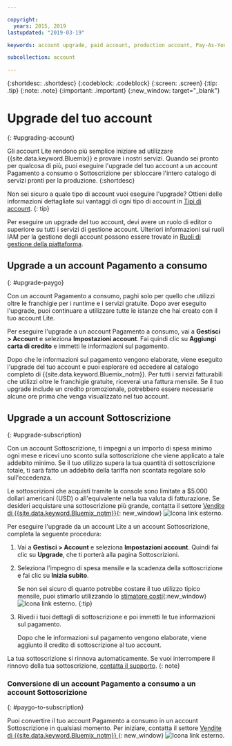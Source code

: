 ```yaml
---

copyright:
  years: 2015, 2019
lastupdated: "2019-03-19"

keywords: account upgrade, paid account, production account, Pay-As-You-Go, Subscription

subcollection: account

---
```


{:shortdesc: .shortdesc}
{:codeblock: .codeblock}
{:screen: .screen}
{:tip: .tip}
{:note: .note}
{:important: .important}
{:new_window: target="_blank"}

# Upgrade del tuo account
{: #upgrading-account}

Gli account Lite rendono più semplice iniziare ad utilizzare {{site.data.keyword.Bluemix}} e provare i nostri servizi. Quando sei pronto per qualcosa di più, puoi eseguire l'upgrade del tuo account a un account Pagamento a consumo o Sottoscrizione per sbloccare l'intero catalogo di servizi pronti per la produzione.
{:shortdesc}

Non sei sicuro a quale tipo di account vuoi eseguire l'upgrade? Ottieni delle informazioni dettagliate sui vantaggi di ogni tipo di account in [Tipi di account](/docs/account?topic=account-accounts).
{: tip}

Per eseguire un upgrade del tuo account, devi avere un ruolo di editor o superiore su tutti i servizi di gestione account. Ulteriori informazioni sui ruoli IAM per la gestione degli account possono essere trovate in [Ruoli di gestione della piattaforma](/docs/iam?topic=iam-userroles#platformroles).

## Upgrade a un account Pagamento a consumo
{: #upgrade-paygo}

Con un account Pagamento a consumo, paghi solo per quello che utilizzi oltre le franchigie per i runtime e i servizi gratuite. Dopo aver eseguito l'upgrade, puoi continuare a utilizzare tutte le istanze che hai creato con il tuo account Lite.

Per eseguire l'upgrade a un account Pagamento a consumo, vai a **Gestisci > Account** e seleziona **Impostazioni account**. Fai quindi clic su **Aggiungi carta di credito** e immetti le informazioni sul pagamento.

Dopo che le informazioni sul pagamento vengono elaborate, viene eseguito l'upgrade del tuo account e puoi esplorare ed accedere al catalogo completo di {{site.data.keyword.Bluemix_notm}}. Per tutti i servizi fatturabili che utilizzi oltre le franchigie gratuite, riceverai una fattura mensile. Se il tuo upgrade include un credito promozionale, potrebbero essere necessarie alcune ore prima che venga visualizzato nel tuo account.

## Upgrade a un account Sottoscrizione
{: #upgrade-subscription}

Con un account Sottoscrizione, ti impegni a un importo di spesa minimo ogni mese e ricevi uno sconto sulla sottoscrizione che viene applicato a tale addebito minimo. Se il tuo utilizzo supera la tua quantità di sottoscrizione totale, ti sarà fatto un addebito della tariffa non scontata regolare solo sull'eccedenza.

Le sottoscrizioni che acquisti tramite la console sono limitate a $5.000 dollari americani (USD) o all'equivalente nella tua valuta di fatturazione. Se desideri acquistare una sottoscrizione più grande, contatta il settore [Vendite di {{site.data.keyword.Bluemix_notm}}](https://www.ibm.com/cloud-computing/bluemix/contact-us){: new_window} ![Icona link esterno](../icons/launch-glyph.svg).

Per eseguire l'upgrade da un account Lite a un account Sottoscrizione, completa la seguente procedura:
1. Vai a **Gestisci > Account** e seleziona **Impostazioni account**. Quindi fai clic su **Upgrade**, che ti porterà alla pagina Sottoscrizioni.
1. Seleziona l'impegno di spesa mensile e la scadenza della sottoscrizione e fai clic su **Inizia subito**.

   Se non sei sicuro di quanto potrebbe costare il tuo utilizzo tipico mensile, puoi stimarlo utilizzando lo [stimatore costi](https://{DomainName}/estimator/review){:new_window} ![Icona link esterno](../icons/launch-glyph.svg "Icona link esterno").
   {:tip}
1. Rivedi i tuoi dettagli di sottoscrizione e poi immetti le tue informazioni sul pagamento.

   Dopo che le informazioni sul pagamento vengono elaborate, viene aggiunto il credito di sottoscrizione al tuo account.

La tua sottoscrizione si rinnova automaticamente. Se vuoi interrompere il rinnovo della tua sottoscrizione, [contatta il supporto](https://{DomainName}/unifiedsupport/supportcenter).
{: note}

### Conversione di un account Pagamento a consumo a un account Sottoscrizione
{: #paygo-to-subscription}

Puoi convertire il tuo account Pagamento a consumo in un account Sottoscrizione in qualsiasi momento. Per iniziare, contatta il settore [Vendite di {{site.data.keyword.Bluemix_notm}} ](https://www.ibm.com/cloud-computing/bluemix/contact-us){: new_window} ![Icona link esterno](../icons/launch-glyph.svg).
